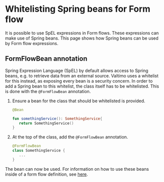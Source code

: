 # Whitelisting Spring beans for Form flow

It is possible to use SpEL expressions in Form flows. These expressions can make use of Spring beans. This page shows how Spring beans can be used by Form flow expressions.

## FormFlowBean annotation

Spring Expression Language (SpEL) by default allows access to Spring beans, e.g. to retrieve data from an external source. Valtimo uses a whitelist for this instead, as exposing every bean is a security concern. In order to add a Spring bean to this whitelist, the class itself has to be whitelisted. This is done with the `@FormFlowBean` annotation.

1.  Ensure a bean for the class that should be whitelisted is provided.

    ```kotlin
    @Bean

    fun somethingService(): SomethingService{
       return SomethingService()
    }
    ```
2.  At the top of the class, add the `@FormFlowBean` annotation.

    ```kotlin
    @FormFlowBean
    class SomethingService {
       ...
    }
    ```

The bean can now be used. For information on how to use these beans inside of a form flow definition, see [here](../create-form-flow-definition.md).
